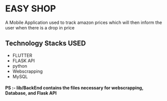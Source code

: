 # EASY SHOP

A Mobile Application used to track amazon prices which will then inform the user when there is a drop in price

## Technology Stacks USED

- FLUTTER
- FLASK API
- python
- Webscrapping
- MySQL

#### PS :- lib/BackEnd contains the files necessary for webscrapping, Database, and Flask API
